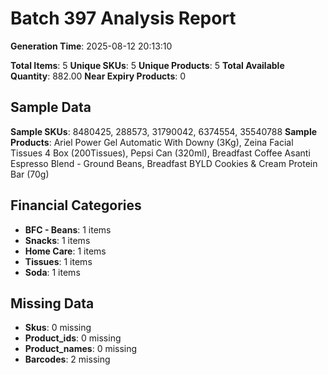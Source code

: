 # Batch 397 Analysis Report

**Generation Time**: 2025-08-12 20:13:10

**Total Items**: 5
**Unique SKUs**: 5
**Unique Products**: 5
**Total Available Quantity**: 882.00
**Near Expiry Products**: 0

## Sample Data
**Sample SKUs**: 8480425, 288573, 31790042, 6374554, 35540788
**Sample Products**: Ariel Power Gel Automatic With Downy (3Kg), Zeina Facial Tissues 4 Box (200Tissues), Pepsi Can (320ml), Breadfast Coffee Asanti Espresso Blend - Ground Beans, Breadfast BYLD Cookies & Cream Protein Bar (70g)

## Financial Categories
- **BFC - Beans**: 1 items
- **Snacks**: 1 items
- **Home Care**: 1 items
- **Tissues**: 1 items
- **Soda**: 1 items

## Missing Data
- **Skus**: 0 missing
- **Product_ids**: 0 missing
- **Product_names**: 0 missing
- **Barcodes**: 2 missing
